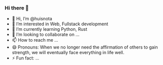 ### Hi there 👋

- 👋 Hi, I’m @huisnota
- 👀 I’m interested in Web, Fullstack development
- 🌱 I’m currently learning Python, Rust
- 💞️ I’m looking to collaborate on ...
- 📫 How to reach me ...
- 😄 Pronouns: When we no longer need the affirmation of others to gain strength, we will eventually face everything in life well.
- ⚡ Fun fact: ...

<!---
huisnotacouncillor/huisnotacouncillor is a ✨ special ✨ repository because its `README.md` (this file) appears on your GitHub profile.
You can click the Preview link to take a look at your changes.
--->

